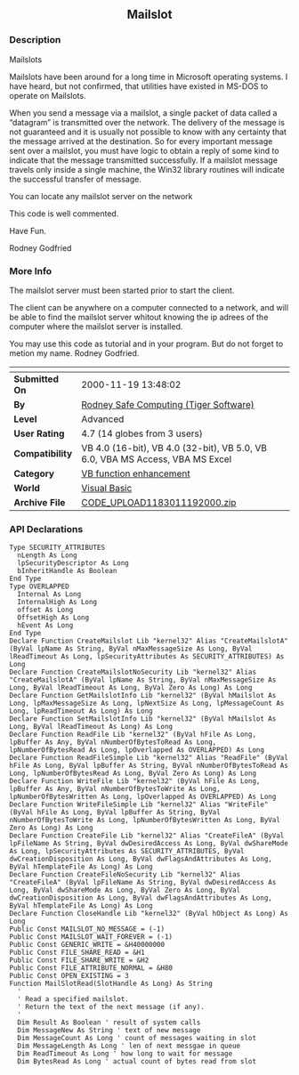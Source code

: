 ﻿<div align="center">

## Mailslot


</div>

### Description

Mailslots

Mailslots have been around for a long time in Microsoft operating systems. I have heard, but not confirmed, that utilities have existed in MS-DOS to operate on Mailslots.

When you send a message via a mailslot, a single packet of data called a &#8220;datagram&#8221; is transmitted over the network. The delivery of the message is not guaranteed and it is usually not possible to know with any certainty that the message arrived at the destination. So for every important message sent over a mailslot, you must have logic to obtain a reply of some kind to indicate that the message transmitted successfully. If a mailslot message travels only inside a single machine, the Win32 library routines will indicate the successful transfer of message.

You can locate any mailslot server on the network

This code is well commented.

Have Fun.

Rodney Godfried
 
### More Info
 
The mailslot server must been started prior to start the client.

The client can be anywhere on a computer connected to a network, and will be able to find the mailslot server whitout knowing the ip adrees of the computer where the mailslot server is installed.

You may use this code as tutorial and in your program. But do not forget to metion my name. Rodney Godfried.


<span>             |<span>
---                |---
**Submitted On**   |2000-11-19 13:48:02
**By**             |[Rodney Safe Computing \(Tiger Software\)](https://github.com/Planet-Source-Code/PSCIndex/blob/master/ByAuthor/rodney-safe-computing-tiger-software.md)
**Level**          |Advanced
**User Rating**    |4.7 (14 globes from 3 users)
**Compatibility**  |VB 4\.0 \(16\-bit\), VB 4\.0 \(32\-bit\), VB 5\.0, VB 6\.0, VBA MS Access, VBA MS Excel
**Category**       |[VB function enhancement](https://github.com/Planet-Source-Code/PSCIndex/blob/master/ByCategory/vb-function-enhancement__1-25.md)
**World**          |[Visual Basic](https://github.com/Planet-Source-Code/PSCIndex/blob/master/ByWorld/visual-basic.md)
**Archive File**   |[CODE\_UPLOAD1183011192000\.zip](https://github.com/Planet-Source-Code/rodney-safe-computing-tiger-software-mailslot__1-12934/archive/master.zip)

### API Declarations

```
Type SECURITY_ATTRIBUTES
  nLength As Long
  lpSecurityDescriptor As Long
  bInheritHandle As Boolean
End Type
Type OVERLAPPED
  Internal As Long
  InternalHigh As Long
  offset As Long
  OffsetHigh As Long
  hEvent As Long
End Type
Declare Function CreateMailslot Lib "kernel32" Alias "CreateMailslotA" (ByVal lpName As String, ByVal nMaxMessageSize As Long, ByVal lReadTimeout As Long, lpSecurityAttributes As SECURITY_ATTRIBUTES) As Long
Declare Function CreateMailslotNoSecurity Lib "kernel32" Alias "CreateMailslotA" (ByVal lpName As String, ByVal nMaxMessageSize As Long, ByVal lReadTimeout As Long, ByVal Zero As Long) As Long
Declare Function GetMailslotInfo Lib "kernel32" (ByVal hMailslot As Long, lpMaxMessageSize As Long, lpNextSize As Long, lpMessageCount As Long, lpReadTimeout As Long) As Long
Declare Function SetMailslotInfo Lib "kernel32" (ByVal hMailslot As Long, ByVal lReadTimeout As Long) As Long
Declare Function ReadFile Lib "kernel32" (ByVal hFile As Long, lpBuffer As Any, ByVal nNumberOfBytesToRead As Long, lpNumberOfBytesRead As Long, lpOverlapped As OVERLAPPED) As Long
Declare Function ReadFileSimple Lib "kernel32" Alias "ReadFile" (ByVal hFile As Long, ByVal lpBuffer As String, ByVal nNumberOfBytesToRead As Long, lpNumberOfBytesRead As Long, ByVal Zero As Long) As Long
Declare Function WriteFile Lib "kernel32" (ByVal hFile As Long, lpBuffer As Any, ByVal nNumberOfBytesToWrite As Long, lpNumberOfBytesWritten As Long, lpOverlapped As OVERLAPPED) As Long
Declare Function WriteFileSimple Lib "kernel32" Alias "WriteFile" (ByVal hFile As Long, ByVal lpBuffer As String, ByVal nNumberOfBytesToWrite As Long, lpNumberOfBytesWritten As Long, ByVal Zero As Long) As Long
Declare Function CreateFile Lib "kernel32" Alias "CreateFileA" (ByVal lpFileName As String, ByVal dwDesiredAccess As Long, ByVal dwShareMode As Long, lpSecurityAttributes As SECURITY_ATTRIBUTES, ByVal dwCreationDisposition As Long, ByVal dwFlagsAndAttributes As Long, ByVal hTemplateFile As Long) As Long
Declare Function CreateFileNoSecurity Lib "kernel32" Alias "CreateFileA" (ByVal lpFileName As String, ByVal dwDesiredAccess As Long, ByVal dwShareMode As Long, ByVal Zero As Long, ByVal dwCreationDisposition As Long, ByVal dwFlagsAndAttributes As Long, ByVal hTemplateFile As Long) As Long
Declare Function CloseHandle Lib "kernel32" (ByVal hObject As Long) As Long
Public Const MAILSLOT_NO_MESSAGE = (-1)
Public Const MAILSLOT_WAIT_FOREVER = (-1)
Public Const GENERIC_WRITE = &H40000000
Public Const FILE_SHARE_READ = &H1
Public Const FILE_SHARE_WRITE = &H2
Public Const FILE_ATTRIBUTE_NORMAL = &H80
Public Const OPEN_EXISTING = 3
Function MailSlotRead(SlotHandle As Long) As String
  '
  ' Read a specified mailslot.
  ' Return the text of the next message (if any).
  '
  Dim Result As Boolean ' result of system calls
  Dim MessageNew As String ' text of new message
  Dim MessageCount As Long ' count of messages waiting in slot
  Dim MessageLength As Long ' len of next messgae in queue
  Dim ReadTimeout As Long ' how long to wait for message
  Dim BytesRead As Long ' actual count of bytes read from slot
```





